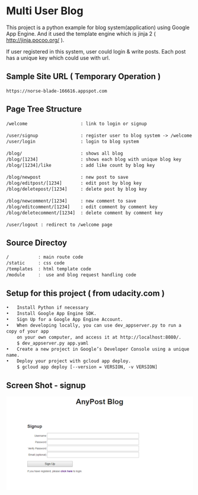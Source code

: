 
# Multi User Blog 

This project is a python example for blog system(application) using Google App Engine.
And it used the template engine which is jinja 2 ( http://jinja.pocoo.org/ ).

If user registered in this system, user could login & write posts.
Each post has a unique key which could use with url.

Sample Site URL ( Temporary Operation ) 
---------------

    https://norse-blade-166616.appspot.com

Page Tree Structure
--------------

    /welcome                    : link to login or signup

    /user/signup                : register user to blog system -> /welcome
    /user/login                 : login to blog system

    /blog/                      : shows all blog
    /blog/[1234]                : shows each blog with unique blog key
    /blog/[1234]/like           : add like count by blog key
    
    /blog/newpost               : new post to save 
    /blog/editpost/[1234]       : edit post by blog key
    /blog/deletepost/[1234]     : delete post by blog key

    /blog/newcomment/[1234]     : new comment to save
    /blog/editcomment/[1234]    : edit comment by comment key
    /blog/deletecomment/[1234]  : delete comment by comment key

    /user/logout : redirect to /welcome page
        
Source Directoy
---------------

    /           : main route code
    /static     : css code
    /templates  : html template code 
    /module     :  use and blog request handling code


Setup for this project ( from udacity.com ) 
-------------------------------------------

    •	Install Python if necessary
    •	Install Google App Engine SDK.
    •	Sign Up for a Google App Engine Account.
    •	When developing locally, you can use dev_appserver.py to run a copy of your app 
        on your own computer, and access it at http://localhost:8080/.
        $ dev_appserver.py app.yaml
    •	Create a new project in Google’s Developer Console using a unique name.
    •	Deploy your project with gcloud app deploy.
        $ gcloud app deploy [--version = VERSION, -v VERSION] 

Screen Shot - signup
----------------------
![screenshot](./screenshot_signup.png)

